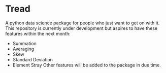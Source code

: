 # Tread
A python data science package for people who just want to get on with it.
This repository is currently under development but aspires to have these features within the next month:
* Summation
* Averaging
* Skew
* Standard Deviation
* Element Stray
Other features will be added to the package in due time.
